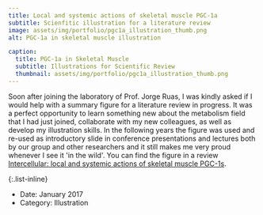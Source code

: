 ```yaml
---
title: Local and systemic actions of skeletal muscle PGC-1a
subtitle: Scienfitic illustration for a literature review
image: assets/img/portfolio/pgc1a_illustration_thumb.png
alt: PGC-1a in skeletal muscle illustration

caption:
  title: PGC-1a in Skeletal Muscle
  subtitle: Illustrations for Scientific Review
  thumbnail: assets/img/portfolio/pgc1a_illustration_thumb.png
---
```


Soon after joining the laboratory of Prof. Jorge Ruas, I was kindly asked if I would help with a summary figure for a literature review in progress. It was a perfect opportunity to learn something new about the metabolism field that I had just joined, collaborate with my new colleagues, as well as develop my illustration skills. In the following years the figure was used and re-used as introductory slide in conference presentations and lectures both by our group and other researchers and it still makes me very proud whenever I see it 'in the wild'. You can find the figure in a review [Intercellular: local and systemic actions of skeletal muscle PGC-1s](https://www.sciencedirect.com/science/article/pii/S1043276015000673).

{:.list-inline}
- Date: January 2017
- Category: Illustration